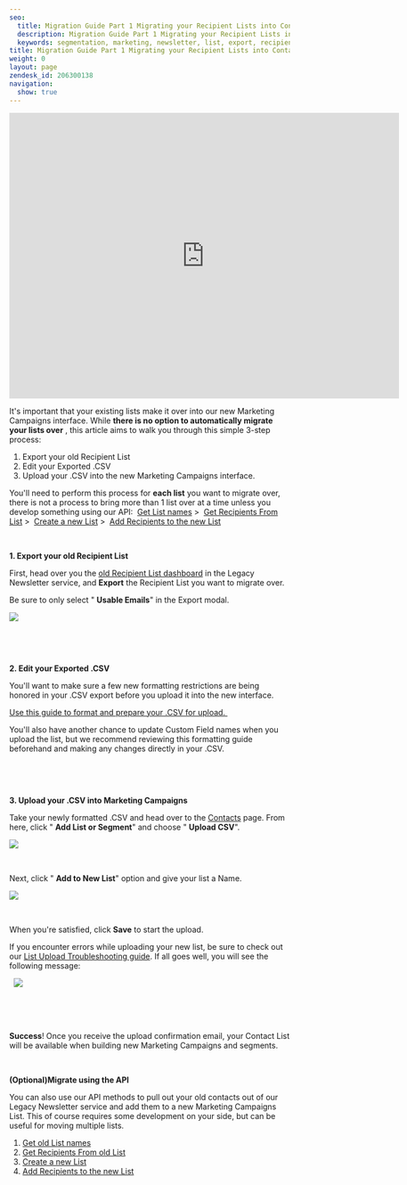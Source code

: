 ```yaml
---
seo:
  title: Migration Guide Part 1 Migrating your Recipient Lists into Contacts
  description: Migration Guide Part 1 Migrating your Recipient Lists into Contacts
  keywords: segmentation, marketing, newsletter, list, export, recipient, import, client, lists, migrate, customer, contacts, segment, move
title: Migration Guide Part 1 Migrating your Recipient Lists into Contacts
weight: 0
layout: page
zendesk_id: 206300138
navigation:
  show: true
---
```


<iframe src="https://player.vimeo.com/video/136621131" width="700" height="513" frameborder="0" allowfullscreen=""></iframe>

It's important that your existing lists make it over into our new Marketing Campaigns interface. While **there is no option to automatically migrate your lists over** , this article aims to walk you through this&nbsp;simple 3-step process:

1. Export your old Recipient List &nbsp;
2. Edit your Exported&nbsp;.CSV
3. Upload your .CSV into the new Marketing Campaigns interface.&nbsp;

You'll need to perform this process for **each list** you want to migrate over, there is not a process to bring more than 1 list over at a time unless you develop something using&nbsp;our API:&nbsp; [Get List names](https://sendgrid.com/docs/API_Reference/Web_API/Legacy_Features/Marketing_Emails_API/lists.html#-get) >&nbsp; [Get Recipients From List](https://sendgrid.com/docs/API_Reference/Web_API/Legacy_Features/Marketing_Emails_API/emails.html#-get)&nbsp;>&nbsp; [Create a new List](https://sendgrid.com/docs/User_Guide/Marketing_Campaigns/api.html#-Lists) >&nbsp; [Add Recipients to the new List](https://sendgrid.com/docs/User_Guide/Marketing_Campaigns/api.html#Add-Multiple-Recipients-to-a-List-POST)

&nbsp;

**1. Export your old Recipient List**

First, head over you the [old Recipient List dashboard](https://sendgrid.com/newsletter/lists)&nbsp;in the&nbsp;Legacy Newsletter&nbsp;service, and **Export** the Recipient List you want to migrate&nbsp;over.&nbsp;

Be sure to only select " **Usable Emails**" in the Export modal. &nbsp;&nbsp;

![]({{root_url}}/images/oldlistexport.gif)

&nbsp;

&nbsp;

**2. Edit your Exported&nbsp;.CSV**

You'll want to make sure a few new formatting restrictions&nbsp;are being honored in your .CSV export before you upload it into the new interface.

[Use this guide to format and prepare your .CSV for upload.&nbsp;](https://sendgrid.com/docs/User_Guide/Marketing_Campaigns/contacts.html#-Prepare-Contacts-for-Upload)

You'll also have another chance to update Custom Field names when you upload the list, but we recommend reviewing this formatting guide beforehand and making any&nbsp;changes directly in your .CSV.

&nbsp;

&nbsp;

**3. Upload your .CSV into Marketing Campaigns&nbsp;**

Take your newly formatted .CSV and head over to the [Contacts](https://sendgrid.com/marketing_campaigns/contacts) page. From here, click " **Add List or Segment**" and choose " **Upload CSV**".

![]({{root_url}}/images/uploadcsv.gif)

&nbsp;

Next,&nbsp;click " **Add to New List**" option and give your list a Name.&nbsp;

![]({{root_url}}/images/addnewlist.gif)

&nbsp;

When you're satisfied, click **Save** to start the upload.

If&nbsp;you encounter errors while uploading your new list, be sure to check out our [List Upload Troubleshooting guide]({{root_url}}/Classroom/Troubleshooting/Authentication/list_upload_troubleshooting.html). If all goes well, you will see the following message:&nbsp;

&nbsp; ![]({{root_url}}/images/uploadcsvsuccess.png)

&nbsp;

&nbsp;

**Success**! Once you receive the upload confirmation email, your&nbsp;Contact List will be available when building new Marketing Campaigns and segments.

&nbsp;

**(Optional)Migrate using the API&nbsp;**

You can also use our API methods to pull out your old contacts out of our Legacy Newsletter service and add them to a new Marketing Campaigns List. This of course requires some development on your side, but can be useful for moving multiple lists.

1. [Get old List names](https://sendgrid.com/docs/API_Reference/Web_API/Legacy_Features/Marketing_Emails_API/lists.html#-get)
2. [Get Recipients From old List](https://sendgrid.com/docs/API_Reference/Web_API/Legacy_Features/Marketing_Emails_API/emails.html#-get)&nbsp;
3. [Create a new List](https://sendgrid.com/docs/User_Guide/Marketing_Campaigns/api.html#-Lists)&nbsp;
4. [Add Recipients to the new List](https://sendgrid.com/docs/User_Guide/Marketing_Campaigns/api.html#Add-Multiple-Recipients-to-a-List-POST)

&nbsp;

&nbsp;

&nbsp;

&nbsp;
